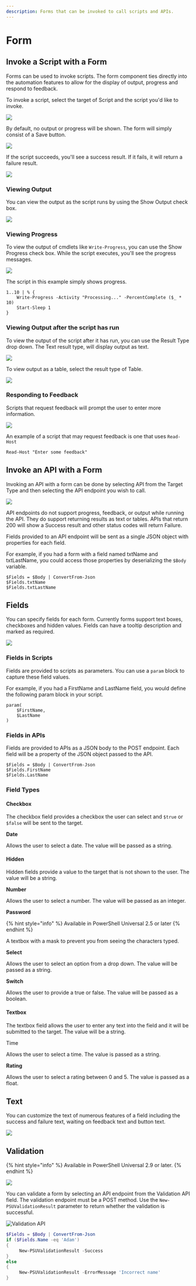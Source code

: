 ```yaml
---
description: Forms that can be invoked to call scripts and APIs.
---
```


# Form

## Invoke a Script with a Form

Forms can be used to invoke scripts. The form component ties directly into the automation features to allow for the display of output, progress and respond to feedback.&#x20;

To invoke a script, select the target of Script and the script you'd like to invoke.&#x20;

![](<../../.gitbook/assets/image (252).png>)

By default, no output or progress will be shown. The form will simply consist of a Save button.&#x20;

![](<../../.gitbook/assets/image (234).png>)

If the script succeeds, you'll see a success result. If it fails, it will return a failure result.&#x20;

![](<../../.gitbook/assets/image (251).png>)

### Viewing Output

You can view the output as the script runs by using the Show Output check box.&#x20;

![](<../../.gitbook/assets/image (248).png>)

### Viewing Progress

To view the output of cmdlets like `Write-Progress`, you can use the Show Progress check box. While the script executes, you'll see the progress messages.&#x20;

![](<../../.gitbook/assets/image (254).png>)

The script in this example simply shows progress.&#x20;

```
1..10 | % { 
    Write-Progress -Activity "Processing..." -PercentComplete ($_ * 10)
    Start-Sleep 1
}
```

### Viewing Output after the script has run

To view the output of the script after it has run, you can use the Result Type drop down. The Text result type, will display output as text.&#x20;

![](<../../.gitbook/assets/image (246).png>)

To view output as a table, select the result type of Table.

![](<../../.gitbook/assets/image (239).png>)

### Responding to Feedback

Scripts that request feedback will prompt the user to enter more information.&#x20;

![](<../../.gitbook/assets/image (235).png>)

An example of a script that may request feedback is one that uses `Read-Host`

```
Read-Host "Enter some feedback"
```



## Invoke an API with a Form

Invoking an API with a form can be done by selecting API from the Target Type and then selecting the API endpoint you wish to call.&#x20;

![](<../../.gitbook/assets/image (259).png>)

API endpoints do not support progress, feedback, or output while running the API. They do support returning results as text or tables. APIs that return 200 will show a Success result and other status codes will return Failure.&#x20;

Fields provided to an API endpoint will be sent as a single JSON object with properties for each field.&#x20;

For example, if you had a form with a field named txtName and txtLastName, you could access those properties by deserializing the `$Body` variable.

```
$Fields = $Body | ConvertFrom-Json
$Fields.txtName
$Fields.txtLastName
```

## Fields&#x20;

You can specify fields for each form. Currently forms support text boxes, checkboxes and hidden values. Fields can have a tooltip description and marked as required.&#x20;

![](<../../.gitbook/assets/image (273).png>)

### Fields in Scripts

Fields are provided to scripts as parameters. You can use a `param` block to capture these field values.&#x20;

For example, if you had a FirstName and LastName field, you would define the following param block in your script.&#x20;

```
param(
    $FirstName,
    $LastName
)
```

### Fields in APIs

Fields are provided to APIs as a JSON body to the POST endpoint. Each field will be a property of the JSON object passed to the API.&#x20;

```
$Fields = $Body | ConvertFrom-Json
$Fields.FirstName
$Fields.LastName
```

### Field Types

#### Checkbox

The checkbox field provides a checkbox the user can select and `$true` or `$false` will be sent to the target.&#x20;

**Date**

Allows the user to select a date. The value will be passed as a string.&#x20;

#### Hidden

Hidden fields provide a value to the target that is not shown to the user. The value will be a string.

**Number**

Allows the user to select a number. The value will be passed as an integer.&#x20;

**Password**

{% hint style="info" %}
Available in PowerShell Universal 2.5 or later
{% endhint %}

A textbox with a mask to prevent you from seeing the characters typed.&#x20;

**Select**

Allows the user to select an option from a drop down. The value will be passed as a string.&#x20;

**Switch**

Allows the user to provide a true or false. The value will be passed as a boolean.&#x20;

#### Textbox

The textbox field allows the user to enter any text into the field and it will be submitted to the target. The value will be a string.&#x20;

Time

Allows the user to select a time. The value is passed as a string.&#x20;

**Rating**

Allows the user to select a rating between 0 and 5. The value is passed as a float.&#x20;

## Text

You can customize the text of numerous features of a field including the success and failure text, waiting on feedback text and button text.&#x20;

![](<../../.gitbook/assets/image (265).png>)

## Validation

{% hint style="info" %}
Available in PowerShell Universal 2.9 or later.&#x20;
{% endhint %}

![](<../../.gitbook/assets/image (306).png>)

You can validate a form by selecting an API endpoint from the Validation API field. The validation endpoint must be a POST method. Use the `New-PSUValidationResult` parameter to return whether the validation is successful.&#x20;

![Validation API](<../../.gitbook/assets/image (316).png>)

```powershell
$Fields = $Body | ConvertFrom-Json
if ($Fields.Name -eq 'Adam')
{
     New-PSUValidationResult -Success
}
else 
{
     New-PSUValidationResult -ErrorMessage 'Incorrect name'
}
```
